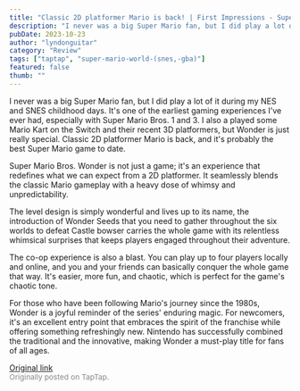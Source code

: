 ```yaml
---
title: "Classic 2D platformer Mario is back! | First Impressions - Super Mario Bros. Wonder"
description: "I never was a big Super Mario fan, but I did play a lot of it during my NES and SNES childhood days. It's one of the earliest gaming experiences I've ever had, especially with Super Mario Bros. 1 and 3. I also a played some Mario Kart on the Switch and their recent 3D platformers, but Wonder is just really special. Classic 2D platformer Mario is back, and it's probably the best Super Mario game to date."
pubDate: 2023-10-23
author: "lyndonguitar"
category: "Review"
tags: ["taptap", "super-mario-world-(snes,-gba)"]
featured: false
thumb: ""
---
```


I never was a big Super Mario fan, but I did play a lot of it during my NES and SNES childhood days. It's one of the earliest gaming experiences I've ever had, especially with Super Mario Bros. 1 and 3. I also a played some Mario Kart on the Switch and their recent 3D platformers, but Wonder is just really special. Classic 2D platformer Mario is back, and it's probably the best Super Mario game to date.

Super Mario Bros. Wonder is not just a game; it's an experience that redefines what we can expect from a 2D platformer. It seamlessly blends the classic Mario gameplay with a heavy dose of whimsy and unpredictability.

The level design is simply wonderful and lives up to its name, the introduction of Wonder Seeds that you need to gather throughout the six worlds to defeat Castle bowser carries the whole game with its relentless whimsical surprises that keeps players engaged throughout their adventure.

The co-op experience is also a blast. You can play up to four players locally and online, and you and your friends can basically conquer the whole game that way. It's easier, more fun, and chaotic, which is perfect for the game's chaotic tone.

For those who have been following Mario's journey since the 1980s, Wonder is a joyful reminder of the series' enduring magic. For newcomers, it's an excellent entry point that embraces the spirit of the franchise while offering something refreshingly new. Nintendo has successfully combined the traditional and the innovative, making Wonder a must-play title for fans of all ages.

[Original link](https://www.taptap.io/post/6465657)<br><span style="font-size: 0.95em; color: #888;">Originally posted on TapTap.</span>
